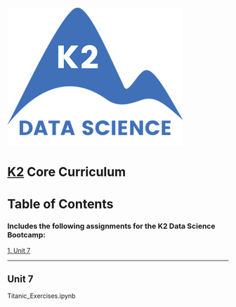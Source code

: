 ![K2 logo](k2_logo.png)

# [K2](http://www.k2datascience.com/) Core Curriculum

# Table of Contents
### Includes the following assignments for the K2 Data Science Bootcamp:

[1. Unit 7](#section-a)

---

## <a name="section-a">Unit 7</a>
<a name="Titanic_Exercises.ipynb">Titanic_Exercises.ipynb</a>
